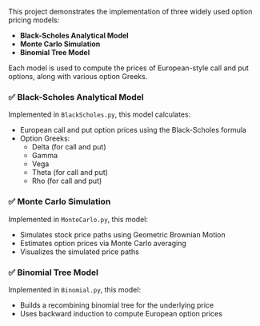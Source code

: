 This project demonstrates the implementation of three widely used option pricing models:

- **Black-Scholes Analytical Model**
- **Monte Carlo Simulation**
- **Binomial Tree Model**

Each model is used to compute the prices of European-style call and put options, along with various option Greeks.
### ✅ Black-Scholes Analytical Model
Implemented in `BlackScholes.py`, this model calculates:

- European call and put option prices using the Black-Scholes formula
- Option Greeks:  
  - Delta (for call and put)  
  - Gamma  
  - Vega  
  - Theta (for call and put)  
  - Rho (for call and put)

### ✅ Monte Carlo Simulation
Implemented in `MonteCarlo.py`, this model:

- Simulates stock price paths using Geometric Brownian Motion
- Estimates option prices via Monte Carlo averaging
- Visualizes the simulated price paths

### ✅ Binomial Tree Model
Implemented in `Binomial.py`, this model:

- Builds a recombining binomial tree for the underlying price
- Uses backward induction to compute European option prices
